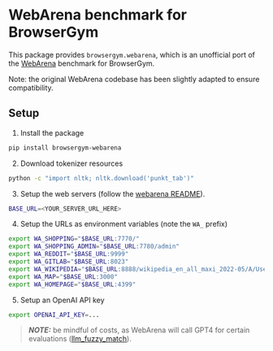 # WebArena benchmark for BrowserGym

This package provides `browsergym.webarena`, which is an unofficial port of the [WebArena](https://webarena.dev/) benchmark for BrowserGym.

Note: the original WebArena codebase has been slightly adapted to ensure compatibility.

## Setup

1. Install the package
```sh
pip install browsergym-webarena
```

2. Download tokenizer resources
```sh
python -c "import nltk; nltk.download('punkt_tab')"
```

3. Setup the web servers (follow the [webarena README](https://github.com/web-arena-x/webarena/blob/main/environment_docker/README.md)).
```sh
BASE_URL=<YOUR_SERVER_URL_HERE>
```

4. Setup the URLs as environment variables (note the `WA_` prefix)
```sh
export WA_SHOPPING="$BASE_URL:7770/"
export WA_SHOPPING_ADMIN="$BASE_URL:7780/admin"
export WA_REDDIT="$BASE_URL:9999"
export WA_GITLAB="$BASE_URL:8023"
export WA_WIKIPEDIA="$BASE_URL:8888/wikipedia_en_all_maxi_2022-05/A/User:The_other_Kiwix_guy/Landing"
export WA_MAP="$BASE_URL:3000"
export WA_HOMEPAGE="$BASE_URL:4399"
```

5. Setup an OpenAI API key

```sh
export OPENAI_API_KEY=...
```

> **_NOTE:_**  be mindful of costs, as WebArena will call GPT4 for certain evaluations ([llm_fuzzy_match](https://github.com/web-arena-x/webarena/blob/1469b7c9d8eaec3177855b3131569751f43a40d6/evaluation_harness/helper_functions.py#L146C5-L146C20)).
